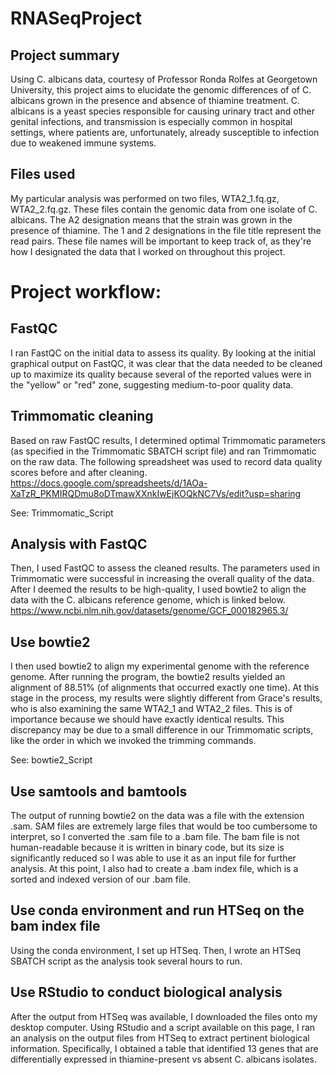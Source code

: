 # RNASeqProject
## Project summary
Using C. albicans data, courtesy of Professor Ronda Rolfes at Georgetown University, this project aims to elucidate the genomic differences of of C. albicans grown in the presence and absence of thiamine treatment. C. albicans is a yeast species responsible for causing urinary tract and other genital infections, and transmission is especially common in hospital settings, where patients are, unfortunately, already susceptible to infection due to weakened immune systems.
## Files used
My particular analysis was performed on two files, WTA2_1.fq.gz, WTA2_2.fq.gz. These files contain the genomic data from one isolate of C. albicans. The A2 designation means that the strain was grown in the presence of thiamine. The 1 and 2 designations in the file title represent the read pairs. These file names will be important to keep track of, as they're how I designated the data that I worked on throughout this project.
# Project workflow:
## FastQC
I ran FastQC on the initial data to assess its quality. By looking at the initial graphical output on FastQC, it was clear that the data needed to be cleaned up to maximize its quality because several of the reported values were in the "yellow" or "red" zone, suggesting medium-to-poor quality data.
## Trimmomatic cleaning
Based on raw FastQC results, I determined optimal Trimmomatic parameters (as specified in the Trimmomatic SBATCH script file) and ran Trimmomatic on the raw data. The following spreadsheet was used to record data quality scores before and after cleaning.
https://docs.google.com/spreadsheets/d/1AOa-XaTzR_PKMIRQDmu8oDTmawXXnkIwEjKOQkNC7Vs/edit?usp=sharing

See: Trimmomatic_Script
## Analysis with FastQC
Then, I used FastQC to assess the cleaned results. The parameters used in Trimmomatic were successful in increasing the overall quality of the data. After I deemed the results to be high-quality, I used bowtie2 to align the data with the C. albicans reference genome, which is linked below.
https://www.ncbi.nlm.nih.gov/datasets/genome/GCF_000182965.3/
## Use bowtie2
I then used bowtie2 to align my experimental genome with the reference genome. After running the program, the bowtie2 results yielded an alignment of 88.51% (of alignments that occurred exactly one time). At this stage in the process, my results were slightly different from Grace's results, who is also examining the same WTA2_1 and WTA2_2 files. This is of importance because we should have exactly identical results. This discrepancy may be due to a small difference in our Trimmomatic scripts, like the order in which we invoked the trimming commands.

See: bowtie2_Script
## Use samtools and bamtools
The output of running bowtie2 on the data was a file with the extension .sam. SAM files are extremely large files that would be too cumbersome to interpret, so I converted the .sam file to a .bam file. The bam file is not human-readable because it is written in binary code, but its size is significantly reduced so I was able to use it as an input file for further analysis. At this point, I also had to create a .bam index file, which is a sorted and indexed version of our .bam file.
## Use conda environment and run HTSeq on the bam index file
Using the conda environment, I set up HTSeq. Then, I wrote an HTSeq SBATCH script as the analysis took several hours to run. 
## Use RStudio to conduct biological analysis
After the output from HTSeq was available, I downloaded the files onto my desktop computer. Using RStudio and a script available on this page, I ran an analysis on the output files from HTSeq to extract pertinent biological information. Specifically, I obtained a table that identified 13 genes that are differentially expressed in thiamine-present vs absent C. albicans isolates.

